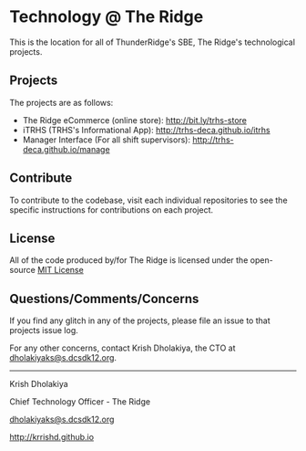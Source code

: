 # Technology @ The Ridge

This is the location for all of ThunderRidge's SBE, The Ridge's technological projects.

## Projects

The projects are as follows:

* The Ridge eCommerce (online store): http://bit.ly/trhs-store
* iTRHS (TRHS's Informational App): http://trhs-deca.github.io/itrhs
* Manager Interface (For all shift supervisors): http://trhs-deca.github.io/manage

## Contribute

To contribute to the codebase, visit each individual repositories to see the specific instructions for contributions on each project.

## License

All of the code produced by/for The Ridge is licensed under the open-source [MIT License](LICENSE)

## Questions/Comments/Concerns

If you find any glitch in any of the projects, please file an issue to that projects issue log.

For any other concerns, contact Krish Dholakiya, the CTO at dholakiyaks@s.dcsdk12.org.

----

Krish Dholakiya

Chief Technology Officer - The Ridge

dholakiyaks@s.dcsdk12.org

http://krrishd.github.io


